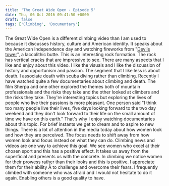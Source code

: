 ```yaml
---
title: 'The Great Wide Open - Episode 5'
date: Thu, 06 Oct 2016 09:41:50 +0000
draft: false
tags: ['Climbing', 'Documentary']
---
```


The Great Wide Open is a different climbing video than I am used to because it discusses history, culture and American identity. It speaks about the American Independence day and watching fireworks from "[Devils tower](https://en.wikipedia.org/wiki/Devils_Tower)", a laccolithic butte. This is an interesting rock formation. The rock has vertical cracks that are impressive to see. There are many aspects that I like and enjoy about this video. I like the visuals and I like the discussion of history and opportunism and passion. The segment that I like less is about death. I associate death with scuba diving rather than climbing. Recently I have watched quite a few documentaries about climbing and death. The film Sherpa and one other explored the themes both of mountain professionals and the risks they take and the other looked at climbers and the risks they take. They're interesting topics but exploring the lives of people who live their passions is more pleasant. One person said "I think too many people live their lives, five days looking forward to the two day weekend and they don't look forward to their life on the small amount of time we have on this earth." That's why I enjoy watching documentaries about this topic. For brief instants we get to dream and to aspire to new things. There is a lot of attention in the media today about how women look and how they are perceived. The focus needs to shift away from how women look and focus instead on what they can do. Climbing news and videos are one way to achieve this goal. We see women who excel at their chosen sport and this has a positive effect. It takes us away from the superficial and presents us with the concrete. In climbing we notice women for their prowess rather than their looks and this is positive. I appreciate them for their ability Â to challenge and overcome their fears. I frequently climbed with someone who was afraid and I would not hesitate to do it again. Enabling others is a good quality to have.